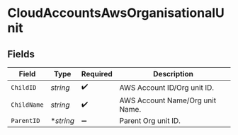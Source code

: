 # CloudAccountsAwsOrganisationalUnit


## Fields

| Field                           | Type                            | Required                        | Description                     |
| ------------------------------- | ------------------------------- | ------------------------------- | ------------------------------- |
| `ChildID`                       | *string*                        | :heavy_check_mark:              | AWS Account ID/Org unit ID.     |
| `ChildName`                     | *string*                        | :heavy_check_mark:              | AWS Account Name/Org unit Name. |
| `ParentID`                      | **string*                       | :heavy_minus_sign:              | Parent Org unit ID.             |